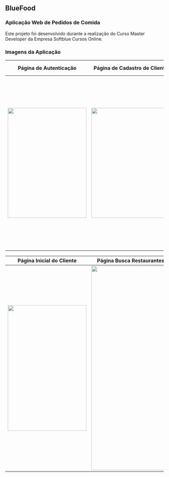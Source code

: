 ## BlueFood

### Aplicação Web de Pedidos de Comida

Este projeto foi desenvolvido durante a realização do Curso Master Developer da Empresa Softblue Cursos Online.

### Imagens da Aplicação

| Página de Autenticação | Página de Cadastro de Cliente | Página de Cadastro de Restaurante |
| :--------------------: | :---------------------------: | :-------------------------------: |
| <img src="https://i.ibb.co/8zqVmpW/P-gina-de-Autentica-o.jpg" width="250px" height="350px" > | <img src="https://i.ibb.co/rvRbnwK/P-gina-Cadastro-de-Cliente.jpg" width="250px" height="350px" > | <img src="https://i.ibb.co/0XZFyNr/P-gina-Cadastro-de-Restaurante.jpg" width="250px" height="550px" > |

| Página Inicial do Cliente | Página Busca Restaurantes |
| :--------------------: | :--------------------: |
| <img src="https://i.ibb.co/M9zxBvs/P-gina-Inicial-do-Cliente.jpg" width="250px" height="400px" > | <img src="https://i.ibb.co/9njhDqt/P-gina-Busca-de-Restaurante.jpg" width="250px" height="650px" > |

